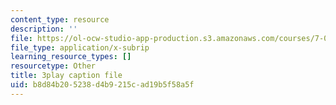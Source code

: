 ```yaml
---
content_type: resource
description: ''
file: https://ol-ocw-studio-app-production.s3.amazonaws.com/courses/7-01sc-fundamentals-of-biology-fall-2011/b8d84b205238d4b9215cad19b5f58a5f_htYyCEdc8B4.srt
file_type: application/x-subrip
learning_resource_types: []
resourcetype: Other
title: 3play caption file
uid: b8d84b20-5238-d4b9-215c-ad19b5f58a5f
---
```

